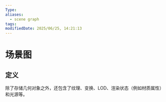 ```yaml
---
Type: 
aliases:
  - scene graph
tags: 
modifiedDate: 2025/06/25, 14:21:13
---
```


# 场景图

## 定义

除了存储几何对象之外，还包含了纹理、变换、LOD、渲染状态（例如材质属性）和光源等。

